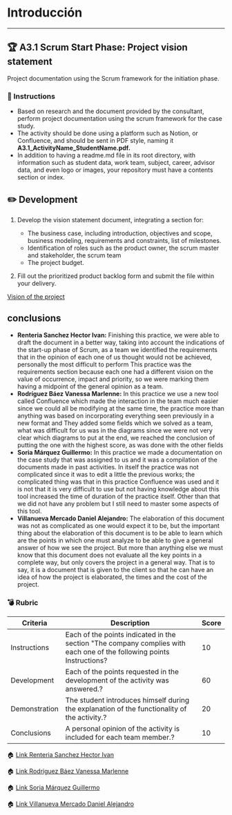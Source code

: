# Introducción
____
## :trophy: A3.1 Scrum Start Phase: Project vision statement

Project documentation using the Scrum framework for the initiation phase.

### :blue_book: Instructions
- Based on research and the document provided by the consultant, perform project documentation using the scrum framework for the case study.
- The activity should be done using a platform such as Notion, or Confluence, and should be sent in PDF style, naming it **A3.1_ActivityName_StudentName.pdf.**
- In addition to having a readme.md file in its root directory, with information such as student data, work team, subject, career, advisor data, and even logo or images, your repository must have a contents section or index.

## :pencil2: Development
1. Develop the vision statement document, integrating a section for:
    - The business case, including introduction, objectives and scope, business modeling, requirements and constraints, list of milestones.
    - Identification of roles such as the product owner, the scrum master and stakeholder, the scrum team
    - The project budget.

2. Fill out the prioritized product backlog form and submit the file within your delivery.

[Vision of the project](https://github.com/IvanRenteria/Analisis-Avanzado-de-Software/blob/main/PDF/A3.1-Scrum-start-phase-Project-vision-statement_Hector_Renteria_Zerox.pdf)

## conclusions 
*  **Renteria Sanchez Hector Ivan:** Finishing this practice, we were able to draft the document in a better way, taking into account the indications of the start-up phase of Scrum, as a team we identified the requirements that in the opinion of each one of us thought would not be achieved, personally the most difficult to perform This practice was the requirements section because each one had a different vision on the value of occurrence, impact and priority, so we were marking them having a midpoint of the general opinion as a team.
*  **Rodríguez Báez Vanessa Marlenne:** In this practice we use a new tool called Confluence which made the interaction in the team much easier since we could all be modifying at the same time, the practice more than anything was based on incorporating everything seen previously in a new format and They added some fields which we solved as a team, what was difficult for us was in the diagrams since we were not very clear which diagrams to put at the end, we reached the conclusion of putting the one with the highest score, as was done with the other fields
*  **Soria Márquez Guillermo:** In this practice we made a documentation on the case study that was assigned to us and it was a compilation of the documents made in past activities. In itself the practice was not complicated since it was to edit a little the previous works; the complicated thing was that in this practice Confluence was used and it is not that it is very difficult to use but not having knowledge about this tool increased the time of duration of the practice itself. Other than that we did not have any problem but I still need to master some aspects of this tool.
*  **Villanueva Mercado Daniel Alejandro:** The elaboration of this document was not as complicated as one would expect it to be, but the important thing about the elaboration of this document is to be able to learn which are the points in which one must analyze to be able to give a general answer of how we see the project. But more than anything else we must know that this document does not evaluate all the key points in a complete way, but only covers the project in a general way. That is to say, it is a document that is given to the client so that he can have an idea of how the project is elaborated, the times and the cost of the project.

### :bomb: Rubric

| Criteria     | Description                                                                                  | Score |
| ------------- | -------------------------------------------------------------------------------------------- | ------- |
| Instructions | Each of the points indicated in the section "The company complies with each one of the following points Instructions?            | 10      |  
| Development    | Each of the points requested in the development of the activity was answered.?     | 60      |
| Demonstration  | The student introduces himself during the explanation of the functionality of the activity.?            | 20      |
| Conclusions  | A personal opinion of the activity is included for each team member.? | 10      |


:house: [Link Renteria Sanchez Hector Ivan](https://github.com/IvanRenteria/Analisis-Avanzado-de-Software)

:house: [Link Rodríguez Báez Vanessa Marlenne](https://github.com/vanessamRodriguez/Analisis-Avanzado-de-Software)

:house: [Link Soria Márquez Guillermo](https://github.com/GuillermoSoria97/Analisis_Avanzado_de_Software)

:house: [Link Villanueva Mercado Daniel Alejandro](https://github.com/Dany305/Analisis-Avanzado-de-Software)